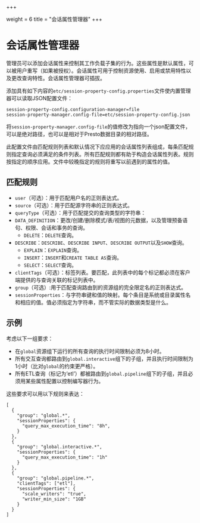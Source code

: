 +++

weight = 6
title = "会话属性管理器"
+++

# 会话属性管理器

管理员可以添加会话属性来控制其工作负载子集的行为。这些属性是默认属性，可以被用户重写（如果被授权）。会话属性可用于控制资源使用、启用或禁用特性以及更改查询特性。会话属性管理器可插拔。

添加具有如下内容的`etc/session-property-config.properties`文件使内置管理器可以读取JSON配置文件：

```{.none}
session-property-config.configuration-manager=file
session-property-manager.config-file=etc/session-property-config.json
```

将`session-property-manager.config-file`的值修改为指向一个json配置文件，可以是绝对路径，也可以是相对于Presto数据目录的相对路径。

此配置文件由匹配规则列表和默认情况下应应用的会话属性列表组成，每条匹配规则指定查询必须满足的条件列表。所有匹配规则都有助于构造会话属性列表。规则按指定的顺序应用。文件中较晚指定的规则将重写以前遇到的属性的值。

## 匹配规则

- `user`（可选）：用于匹配用户名的正则表达式。
- `source`（可选）：用于匹配源字符串的正则表达式。
- `queryType`（可选）：用于匹配提交的查询类型的字符串：
- `DATA_DEFINITION`：更改/创建/删除模式/表/视图的元数据，以及管理预备语句、权限、会话和事务的查询。
  - `DELETE`：`DELETE`查询。
- `DESCRIBE`：`DESCRIBE`、`DESCRIBE INPUT`、`DESCRIBE OUTPUT`以及`SHOW`查询。
  - `EXPLAIN`：`EXPLAIN`查询。
  - `INSERT`：`INSERT`和`CREATE TABLE AS`查询。
  - `SELECT`：`SELECT`查询。
- `clientTags`（可选）：标签列表。要匹配，此列表中的每个标记都必须在客户端提供的与查询关联的标记列表中。
- `group`（可选）:用于匹配查询路由到的资源组的完全限定名的正则表达式。
- `sessionProperties`：与字符串键和值的映射。每个条目是系统或目录属性名和相应的值。值必须指定为字符串，而不管实际的数据类型是什么。

## 示例

考虑以下一组要求：

- 在`global`资源组下运行的所有查询的执行时间限制必须为8小时。
- 所有交互查询都路由到`global.interactive`组下的子组，并且执行时间限制为1小时（比对`global`的约束更严格）。
- 所有ETL查询（标记为‘etl’）都被路由到`global.pipeline`组下的子组，并且必须用某些属性配置以控制编写器行为。

这些要求可以用以下规则来表达：

```{.json}
[
  {
    "group": "global.*",
    "sessionProperties": {
      "query_max_execution_time": "8h",
    }
  },
  {
    "group": "global.interactive.*",
    "sessionProperties": {
      "query_max_execution_time": "1h"
    }
  },
  {
    "group": "global.pipeline.*",
    "clientTags": ["etl"],
    "sessionProperties": {
      "scale_writers": "true",
      "writer_min_size": "1GB"
    }
  }
]
```